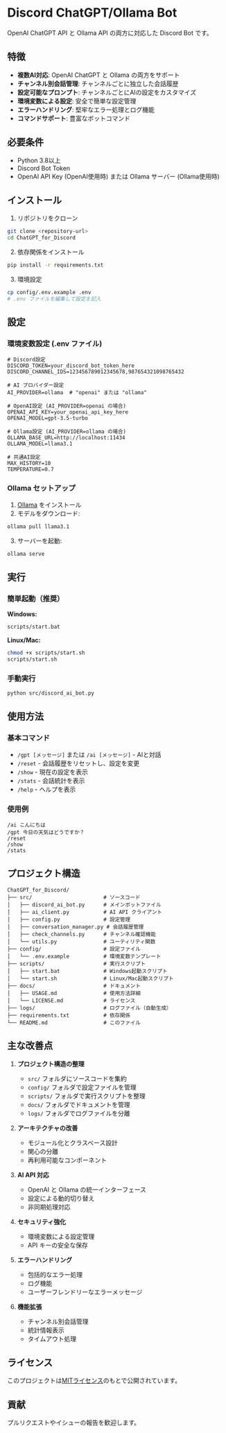 # Discord ChatGPT/Ollama Bot

OpenAI ChatGPT API と Ollama API の両方に対応した Discord Bot です。

## 特徴

- **複数AI対応**: OpenAI ChatGPT と Ollama の両方をサポート
- **チャンネル別会話管理**: チャンネルごとに独立した会話履歴
- **設定可能なプロンプト**: チャンネルごとにAIの設定をカスタマイズ
- **環境変数による設定**: 安全で簡単な設定管理
- **エラーハンドリング**: 堅牢なエラー処理とログ機能
- **コマンドサポート**: 豊富なボットコマンド

## 必要条件

- Python 3.8以上
- Discord Bot Token
- OpenAI API Key (OpenAI使用時) または Ollama サーバー (Ollama使用時)

## インストール

1. リポジトリをクローン
```bash
git clone <repository-url>
cd ChatGPT_for_Discord
```

2. 依存関係をインストール
```bash
pip install -r requirements.txt
```

3. 環境設定
```bash
cp config/.env.example .env
# .env ファイルを編集して設定を記入
```

## 設定

### 環境変数設定 (.env ファイル)

```env
# Discord設定
DISCORD_TOKEN=your_discord_bot_token_here
DISCORD_CHANNEL_IDS=123456789012345678,987654321098765432

# AI プロバイダー設定
AI_PROVIDER=ollama  # "openai" または "ollama"

# OpenAI設定 (AI_PROVIDER=openai の場合)
OPENAI_API_KEY=your_openai_api_key_here
OPENAI_MODEL=gpt-3.5-turbo

# Ollama設定 (AI_PROVIDER=ollama の場合)
OLLAMA_BASE_URL=http://localhost:11434
OLLAMA_MODEL=llama3.1

# 共通AI設定
MAX_HISTORY=10
TEMPERATURE=0.7
```

### Ollama セットアップ

1. [Ollama](https://ollama.ai/) をインストール
2. モデルをダウンロード:
```bash
ollama pull llama3.1
```
3. サーバーを起動:
```bash
ollama serve
```

## 実行

### 簡単起動（推奨）

**Windows:**
```bash
scripts/start.bat
```

**Linux/Mac:**
```bash
chmod +x scripts/start.sh
scripts/start.sh
```

### 手動実行

```bash
python src/discord_ai_bot.py
```

## 使用方法

### 基本コマンド

- `/gpt [メッセージ]` または `/ai [メッセージ]` - AIと対話
- `/reset` - 会話履歴をリセットし、設定を変更
- `/show` - 現在の設定を表示
- `/stats` - 会話統計を表示
- `/help` - ヘルプを表示

### 使用例

```
/ai こんにちは
/gpt 今日の天気はどうですか？
/reset
/show
/stats
```

## プロジェクト構造

```
ChatGPT_for_Discord/
├── src/                       # ソースコード
│   ├── discord_ai_bot.py      # メインボットファイル
│   ├── ai_client.py           # AI API クライアント
│   ├── config.py              # 設定管理
│   ├── conversation_manager.py # 会話履歴管理
│   ├── check_channels.py      # チャンネル確認機能
│   └── utils.py               # ユーティリティ関数
├── config/                    # 設定ファイル
│   └── .env.example           # 環境変数テンプレート
├── scripts/                   # 実行スクリプト
│   ├── start.bat              # Windows起動スクリプト
│   └── start.sh               # Linux/Mac起動スクリプト
├── docs/                      # ドキュメント
│   ├── USAGE.md               # 使用方法詳細
│   └── LICENSE.md             # ライセンス
├── logs/                      # ログファイル（自動生成）
├── requirements.txt           # 依存関係
└── README.md                  # このファイル
```

## 主な改善点

1. **プロジェクト構造の整理**
   - `src/` フォルダにソースコードを集約
   - `config/` フォルダで設定ファイルを管理
   - `scripts/` フォルダで実行スクリプトを整理
   - `docs/` フォルダでドキュメントを管理
   - `logs/` フォルダでログファイルを分離

2. **アーキテクチャの改善**
   - モジュール化とクラスベース設計
   - 関心の分離
   - 再利用可能なコンポーネント

2. **AI API 対応**
   - OpenAI と Ollama の統一インターフェース
   - 設定による動的切り替え
   - 非同期処理対応

3. **セキュリティ強化**
   - 環境変数による設定管理
   - API キーの安全な保存

4. **エラーハンドリング**
   - 包括的なエラー処理
   - ログ機能
   - ユーザーフレンドリーなエラーメッセージ

5. **機能拡張**
   - チャンネル別会話管理
   - 統計情報表示
   - タイムアウト処理

## ライセンス

このプロジェクトは[MITライセンス](docs/LICENSE.md)のもとで公開されています。

## 貢献

プルリクエストやイシューの報告を歓迎します。